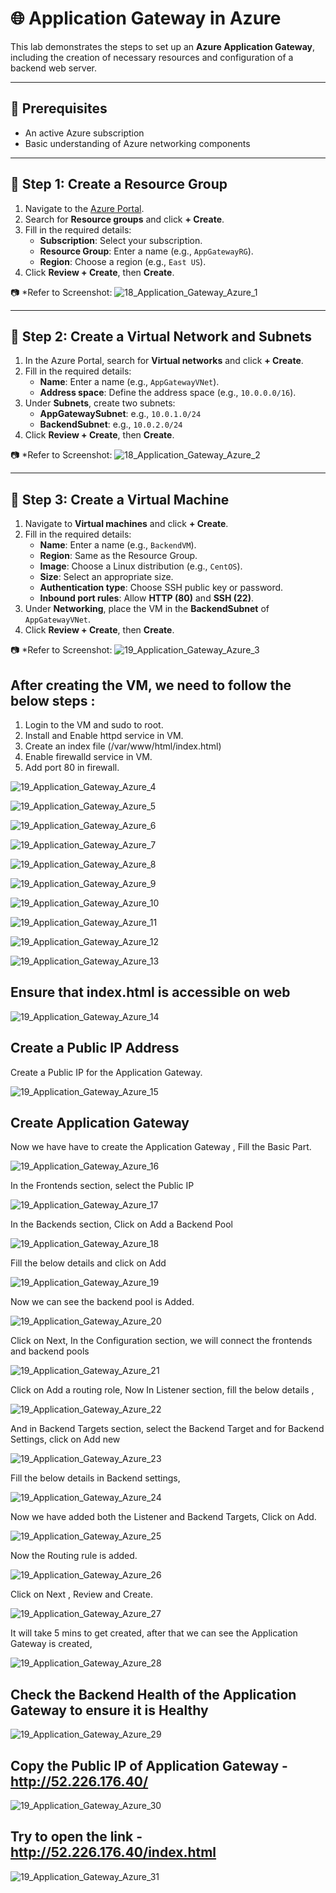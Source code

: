 # 🌐 Application Gateway in Azure

This lab demonstrates the steps to set up an **Azure Application Gateway**, including the creation of necessary resources and configuration of a backend web server.

---

## 🧱 Prerequisites

- An active Azure subscription
- Basic understanding of Azure networking components

---

## 🔹 Step 1: Create a Resource Group

1. Navigate to the [Azure Portal](https://portal.azure.com/).
2. Search for **Resource groups** and click **+ Create**.
3. Fill in the required details:
   - **Subscription**: Select your subscription.
   - **Resource Group**: Enter a name (e.g., `AppGatewayRG`).
   - **Region**: Choose a region (e.g., `East US`).
4. Click **Review + Create**, then **Create**.

📷 *Refer to Screenshot: ![18_Application_Gateway_Azure_1](https://github.com/user-attachments/assets/b444a87b-b4ec-4652-8c4b-d3abf12500df)



---

## 🔹 Step 2: Create a Virtual Network and Subnets

1. In the Azure Portal, search for **Virtual networks** and click **+ Create**.
2. Fill in the required details:
   - **Name**: Enter a name (e.g., `AppGatewayVNet`).
   - **Address space**: Define the address space (e.g., `10.0.0.0/16`).
3. Under **Subnets**, create two subnets:
   - **AppGatewaySubnet**: e.g., `10.0.1.0/24`
   - **BackendSubnet**: e.g., `10.0.2.0/24`
4. Click **Review + Create**, then **Create**.

📷 *Refer to Screenshot: ![18_Application_Gateway_Azure_2](https://github.com/user-attachments/assets/8b7ab1ac-ae52-4c8c-90e2-c2d40f6c148e)



---

## 🔹 Step 3: Create a Virtual Machine

1. Navigate to **Virtual machines** and click **+ Create**.
2. Fill in the required details:
   - **Name**: Enter a name (e.g., `BackendVM`).
   - **Region**: Same as the Resource Group.
   - **Image**: Choose a Linux distribution (e.g., `CentOS`).
   - **Size**: Select an appropriate size.
   - **Authentication type**: Choose SSH public key or password.
   - **Inbound port rules**: Allow **HTTP (80)** and **SSH (22)**.
3. Under **Networking**, place the VM in the **BackendSubnet** of `AppGatewayVNet`.
4. Click **Review + Create**, then **Create**.

📷 *Refer to Screenshot: ![19_Application_Gateway_Azure_3](https://github.com/user-attachments/assets/560a1273-2bf7-4f35-acd9-f24a32f06140)


## After creating the VM, we need to follow the below steps :

1. Login to the VM and sudo to root.
2. Install and Enable httpd service in VM.
3. Create an index file (/var/www/html/index.html)
4. Enable firewalld service in VM.
5. Add port 80 in firewall.

![19_Application_Gateway_Azure_4](https://github.com/user-attachments/assets/3cc3ed10-e50e-40bb-994e-33212ef39541)

![19_Application_Gateway_Azure_5](https://github.com/user-attachments/assets/a0dc1280-605c-49dc-8411-134b27a55c96)

![19_Application_Gateway_Azure_6](https://github.com/user-attachments/assets/43160e2a-9f33-4661-aeec-d4f1cd682e1f)

![19_Application_Gateway_Azure_7](https://github.com/user-attachments/assets/2c41fa2d-f6c6-48e5-ae2d-3c73c3a21aba)

![19_Application_Gateway_Azure_8](https://github.com/user-attachments/assets/17418161-0a98-4385-99d2-c4ed3483ded4)

![19_Application_Gateway_Azure_9](https://github.com/user-attachments/assets/21cdb3db-c2c0-4092-aef1-34c340406f44)

![19_Application_Gateway_Azure_10](https://github.com/user-attachments/assets/42569623-49e5-4d4f-9c54-bba9e86c7aa6)

![19_Application_Gateway_Azure_11](https://github.com/user-attachments/assets/4fd5105d-74a0-4a08-9cba-7f7e9a57be82)

![19_Application_Gateway_Azure_12](https://github.com/user-attachments/assets/4eb5d831-d2ac-4280-9ae6-845dd4dc4d9b)

![19_Application_Gateway_Azure_13](https://github.com/user-attachments/assets/bbeac3be-2912-4489-ac88-3a7d5a493c3e)


## Ensure that index.html is accessible on web

![19_Application_Gateway_Azure_14](https://github.com/user-attachments/assets/19d27876-30c8-4268-b63c-43b318ddf2f8)


## Create a Public IP Address
Create a Public IP for the Application Gateway.

![19_Application_Gateway_Azure_15](https://github.com/user-attachments/assets/eee9e238-eab0-43df-a8df-f350d1b74188)



## Create Application Gateway
Now we have have to create the Application Gateway , Fill the Basic Part.

![19_Application_Gateway_Azure_16](https://github.com/user-attachments/assets/ebeadc63-5a85-4ea4-bbea-c99d5e78beb6)


In the Frontends section, select the Public IP

![19_Application_Gateway_Azure_17](https://github.com/user-attachments/assets/b94a18dd-bc1c-4822-845d-20137f349b6a)


In the Backends section, Click on Add a Backend Pool

![19_Application_Gateway_Azure_18](https://github.com/user-attachments/assets/d300fe69-a960-4fe5-b97f-9da9fbee90c9)


Fill the below details and click on Add

![19_Application_Gateway_Azure_19](https://github.com/user-attachments/assets/ee5cca9c-190d-47ac-901c-de3fe7a5ad61)


Now we can see the backend pool is Added.

![19_Application_Gateway_Azure_20](https://github.com/user-attachments/assets/d6a010e4-333e-4fa8-9f2e-64480d2a0b39)


Click on Next, In the Configuration section, we will connect the frontends and backend pools

![19_Application_Gateway_Azure_21](https://github.com/user-attachments/assets/3be569b4-bf11-4240-9359-2376227e94f3)

Click on Add a routing role, Now In Listener section, fill the below details ,

![19_Application_Gateway_Azure_22](https://github.com/user-attachments/assets/9095c8ae-1d19-41dc-8b0a-50a4942de33c)


And in Backend Targets section, select the Backend Target and for Backend Settings, click on Add new

![19_Application_Gateway_Azure_23](https://github.com/user-attachments/assets/42fcadf4-433d-4168-814f-e8d3fa4d52a9)


Fill the below details in Backend settings,

![19_Application_Gateway_Azure_24](https://github.com/user-attachments/assets/fcd68395-5ce6-47f1-b889-7bf9db8bd45b)


Now we have added both the Listener and Backend Targets, Click on Add.

![19_Application_Gateway_Azure_25](https://github.com/user-attachments/assets/8425cbba-16c2-47c7-aa96-c7d416e9c546)


Now the Routing rule is added.

![19_Application_Gateway_Azure_26](https://github.com/user-attachments/assets/960de451-d95e-42c6-b3e2-300ba5d78548)

Click on Next , Review and Create.

![19_Application_Gateway_Azure_27](https://github.com/user-attachments/assets/ea109034-83f3-46bc-8d48-12d222023164)


It will take 5 mins to get created, after that we can see the Application Gateway is created,

![19_Application_Gateway_Azure_28](https://github.com/user-attachments/assets/46e1f68f-fa2f-448c-b17c-2b9db2a327a5)


## Check the Backend Health of the Application Gateway to ensure it is Healthy

![19_Application_Gateway_Azure_29](https://github.com/user-attachments/assets/0f49f2a0-cc4e-43d8-9fac-9391ad717974)


## Copy the Public IP of Application Gateway - http://52.226.176.40/

![19_Application_Gateway_Azure_30](https://github.com/user-attachments/assets/dc249f31-1a6d-4ba5-8fc0-e75155880d08)


## Try to open the link - http://52.226.176.40/index.html

![19_Application_Gateway_Azure_31](https://github.com/user-attachments/assets/66d2ee65-3cf6-4574-9ee8-55b4de28c7f5)



